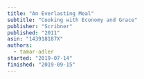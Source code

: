 ```yaml
---
title: "An Everlasting Meal"
subtitle: "Cooking with Economy and Grace"
publisher: "Scribner"
published: "2011"
asin: "143918187X"
authors:
  - tamar-adler
started: "2019-07-14"
finished: "2019-09-15"
---
```

